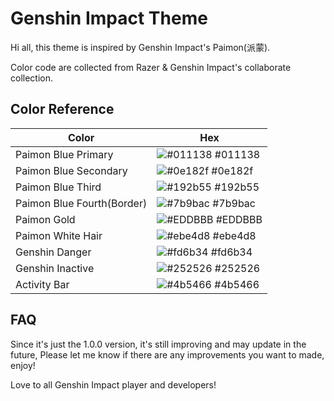 # Genshin Impact Theme

Hi all, this theme is inspired by Genshin Impact's Paimon(派蒙).

Color code are collected from Razer & Genshin Impact's collaborate collection.


## Color Reference

| Color             | Hex                                                                |
| ----------------- | ------------------------------------------------------------------ |
| Paimon Blue Primary | ![#011138](https://via.placeholder.com/10/011138f?text=+) #011138 |
| Paimon Blue Secondary | ![#0e182f](https://via.placeholder.com/10/0e182f?text=+) #0e182f |
| Paimon Blue Third | ![#192b55](https://via.placeholder.com/10/192b55?text=+) #192b55 |
| Paimon Blue Fourth(Border) | ![#7b9bac](https://via.placeholder.com/10/7b9bac?text=+) #7b9bac |
| Paimon Gold | ![#EDDBBB](https://via.placeholder.com/10/EDDBBB?text=+) #EDDBBB |
| Paimon White Hair | ![#ebe4d8](https://via.placeholder.com/10/ebe4d8?text=+) #ebe4d8 |
| Genshin Danger | ![#fd6b34](https://via.placeholder.com/10/fd6b34?text=+) #fd6b34 |
| Genshin Inactive | ![#252526](https://via.placeholder.com/10/252526?text=+) #252526 |
| Activity Bar | ![#4b5466](https://via.placeholder.com/10/4b5466?text=+) #4b5466 |


## FAQ

Since it's just the 1.0.0 version, it's still improving and may update in the future, Please let me know if there are any improvements you want to made, enjoy!

Love to all Genshin Impact player and developers!